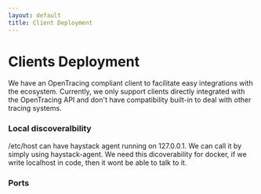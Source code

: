 ```yaml
---
layout: default
title: Client Deployment
---
```

# Clients Deployment

We have an OpenTracing compliant client to facilitate easy integrations with the ecosystem. Currently, we only support clients directly integrated with the OpenTracing API and don't have compatibility built-in to deal with other tracing systems.

### Local discoveralbility

/etc/host can have haystack agent running on 127.0.0.1. We can call it by simply using haystack-agent. We need this dicoverability for docker, if we write localhost in code, then it wont be able to talk to it. 

### Ports
